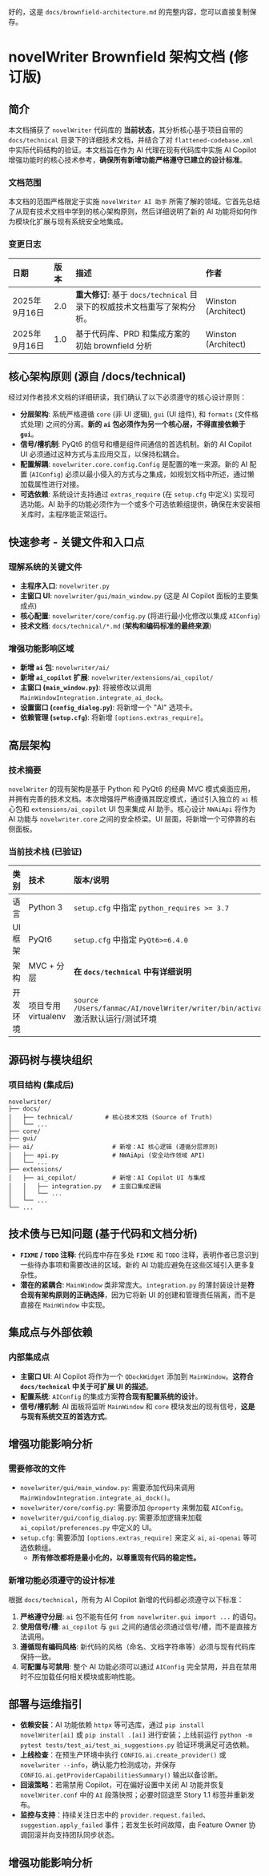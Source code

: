 好的，这是 `docs/brownfield-architecture.md` 的完整内容，您可以直接复制保存。
# novelWriter Brownfield 架构文档 (修订版)

## 简介

本文档捕获了 `novelWriter` 代码库的 **当前状态**，其分析核心基于项目自带的 `docs/technical` 目录下的详细技术文档，并结合了对 `flattened-codebase.xml` 中实际代码结构的验证。本文档旨在作为 AI 代理在现有代码库中实施 AI Copilot 增强功能时的核心技术参考，**确保所有新增功能严格遵守已建立的设计标准**。

### 文档范围

本文档的范围严格限定于实施 `novelWriter AI 助手` 所需了解的领域。它首先总结了从现有技术文档中学到的核心架构原则，然后详细说明了新的 AI 功能将如何作为模块化扩展与现有系统安全地集成。

### 变更日志

| 日期 | 版本 | 描述 | 作者 |
| :--- | :--- | :--- | :--- |
| 2025年9月16日 | 2.0 | **重大修订**: 基于 `docs/technical` 目录下的权威技术文档重写了架构分析。 | Winston (Architect) |
| 2025年9月16日 | 1.0 | 基于代码库、PRD 和集成方案的初始 brownfield 分析 | Winston (Architect) |

## 核心架构原则 (源自 /docs/technical)

经过对作者技术文档的详细研读，我们确认了以下必须遵守的核心设计原则：

* **分层架构**: 系统严格遵循 `core` (非 UI 逻辑), `gui` (UI 组件), 和 `formats` (文件格式处理) 之间的分离。**新的 `ai` 包必须作为另一个核心层，不得直接依赖于 `gui`**。
* **信号/槽机制**: PyQt6 的信号和槽是组件间通信的首选机制。新的 AI Copilot UI 必须通过这种方式与主应用交互，以保持松耦合。
* **配置解耦**: `novelwriter.core.config.Config` 是配置的唯一来源。新的 AI 配置 (`AIConfig`) 必须以最小侵入的方式与之集成，如规划文档中所述，通过懒加载属性进行对接。
* **可选依赖**: 系统设计支持通过 `extras_require` (在 `setup.cfg` 中定义) 实现可选功能。AI 助手的功能必须作为一个或多个可选依赖组提供，确保在未安装相关库时，主程序能正常运行。

## 快速参考 - 关键文件和入口点

### 理解系统的关键文件

* **主程序入口**: `novelwriter.py`
* **主窗口 UI**: `novelwriter/gui/main_window.py` (这是 AI Copilot 面板的主要集成点)
* **核心配置**: `novelwriter/core/config.py` (将进行最小化修改以集成 `AIConfig`)
* **技术文档**: `docs/technical/*.md` (**架构和编码标准的最终来源**)

### 增强功能影响区域

* **新增 `ai` 包**: `novelwriter/ai/`
* **新增 `ai_copilot` 扩展**: `novelwriter/extensions/ai_copilot/`
* **主窗口 (`main_window.py`)**: 将被修改以调用 `MainWindowIntegration.integrate_ai_dock`。
* **设置窗口 (`config_dialog.py`)**: 将新增一个 "AI" 选项卡。
* **依赖管理 (`setup.cfg`)**: 将新增 `[options.extras_require]`。

## 高层架构

### 技术摘要

`novelWriter` 的现有架构是基于 Python 和 PyQt6 的经典 MVC 模式桌面应用，并拥有完善的技术文档。本次增强将严格遵循其既定模式，通过引入独立的 `ai` 核心包和 `extensions/ai_copilot` UI 包来集成 AI 助手。核心设计 `NWAiApi` 将作为 AI 功能与 `novelwriter.core` 之间的安全桥梁。UI 层面，将新增一个可停靠的右侧面板。

### 当前技术栈 (已验证)

| 类别 | 技术 | 版本/说明 |
| :--- | :--- | :--- |
| 语言 | Python 3 | `setup.cfg` 中指定 `python_requires >= 3.7` |
| UI 框架 | PyQt6 | `setup.cfg` 中指定 `PyQt6>=6.4.0` |
| 架构 | MVC + 分层 | **在 `docs/technical` 中有详细说明** |
| 开发环境 | 项目专用 virtualenv | `source /Users/fanmac/AI/novelWriter/writer/bin/activate` 激活默认运行/测试环境 |

## 源码树与模块组织

### 项目结构 (集成后)

```plaintext
novelwriter/
├── docs/
│   ├── technical/         # 核心技术文档 (Source of Truth)
│   └── ...
├── core/
├── gui/
├── ai/                      # 新增：AI 核心逻辑 (遵循分层原则)
│   ├── api.py               # NWAiApi (安全动作领域 API)
│   └── ...
├── extensions/
│   ├── ai_copilot/          # 新增：AI Copilot UI 与集成
│   │   ├── integration.py   # 主窗口集成逻辑
│   │   └── ...
│   └── ...
└── ...
```

## 技术债与已知问题 (基于代码和文档分析)

  * **`FIXME` / `TODO` 注释**: 代码库中存在多处 `FIXME` 和 `TODO` 注释，表明作者已意识到一些待办事项和需要改进的区域。新的 AI 功能应避免在这些区域引入更多复杂性。
  * **潜在的紧耦合**: `MainWindow` 类非常庞大。`integration.py` 的薄封装设计是**符合现有架构原则的正确选择**，因为它将新 UI 的创建和管理责任隔离，而不是直接在 `MainWindow` 中实现。

## 集成点与外部依赖

### 内部集成点

  * **主窗口 UI**: AI Copilot 将作为一个 `QDockWidget` 添加到 `MainWindow`。**这符合 `docs/technical` 中关于可扩展 UI 的描述**。
  * **配置系统**: `AIConfig` 的集成方案**符合现有配置系统的设计**。
  * **信号/槽机制**: AI 面板将监听 `MainWindow` 和 `core` 模块发出的现有信号，**这是与现有系统交互的首选方式**。

## 增强功能影响分析

### 需要修改的文件

  * `novelwriter/gui/main_window.py`: 需要添加代码来调用 `MainWindowIntegration.integrate_ai_dock()`。
  * `novelwriter/core/config.py`: 需要添加 `@property` 来懒加载 `AIConfig`。
  * `novelwriter/gui/config_dialog.py`: 需要添加逻辑来加载 `ai_copilot/preferences.py` 中定义的 UI。
  * `setup.cfg`: 需要添加 `[options.extras_require]` 来定义 `ai`, `ai-openai` 等可选依赖组。
      * **所有修改都将是最小化的，以尊重现有代码的稳定性。**

### 新增功能必须遵守的设计标准

根据 `docs/technical`，所有为 AI Copilot 新增的代码都必须遵守以下标准：

1.  **严格遵守分层**: `ai` 包不能有任何 `from novelwriter.gui import ...` 的语句。
2.  **使用信号/槽**: `ai_copilot` 与 `gui` 之间的通信必须通过信号/槽，而不是直接方法调用。
3.  **遵循现有编码风格**: 新代码的风格（命名、文档字符串等）必须与现有代码库保持一致。
4.  **可配置与可禁用**: 整个 AI 功能必须可以通过 `AIConfig` 完全禁用，并且在禁用时不应加载任何相关模块或影响性能。

## 部署与运维指引

- **依赖安装**：AI 功能依赖 `httpx` 等可选库，通过 `pip install novelWriter[ai]` 或 `pip install .[ai]` 进行安装；上线前运行 `python -m pytest tests/test_ai/test_ai_suggestions.py` 验证环境满足可选依赖。
- **上线检查**：在预生产环境中执行 `CONFIG.ai.create_provider()` 或 `novelwriter --info`，确认能力检测成功，并保存 `CONFIG.ai.getProviderCapabilitiesSummary()` 输出以备诊断。
- **回滚策略**：若需禁用 Copilot，可在偏好设置中关闭 AI 功能并恢复 `novelWriter.conf` 中的 `AI` 段落快照；必要时回退至 Story 1.1 标签并重新发布。
- **监控与支持**：持续关注日志中的 `provider.request.failed`、`suggestion.apply_failed` 事件；若发生长时间故障，由 Feature Owner 协调回滚并向支持团队同步状态。

## 增强功能影响分析

